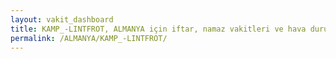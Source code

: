 ```yaml
---
layout: vakit_dashboard
title: KAMP_-LINTFROT, ALMANYA için iftar, namaz vakitleri ve hava durumu - ilçe/eyalet seç
permalink: /ALMANYA/KAMP_-LINTFROT/
---
```


<script type="text/javascript">
  var GLOBAL_COUNTRY = 'ALMANYA';
  var GLOBAL_CITY = 'KAMP_-LINTFROT';
  var GLOBAL_STATE = '';
  var lat = 72;
  var lon = 21;
</script>
